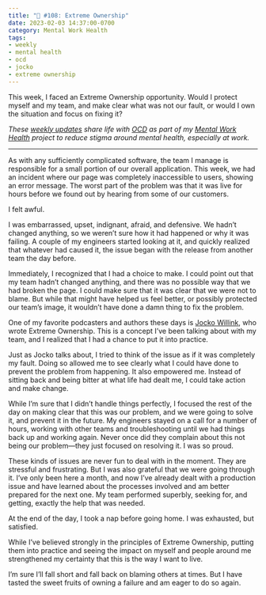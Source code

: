 ```yaml
---
title: "🧠 #108: Extreme Ownership"
date: 2023-02-03 14:37:00-0700
category: Mental Work Health
tags:
- weekly
- mental health
- ocd
- jocko
- extreme ownership
---
```


This week, I faced an Extreme Ownership opportunity. Would I protect myself and my team, and make clear what was not our fault, or would I own the situation and focus on fixing it?

_These [weekly updates](https://bennorris.com/tags/weekly-update/) share life with [OCD](https://bennorris.com/tags/ocd/) as part of my [Mental Work Health](https://bennorris.com/mental-work-health/) project to reduce stigma around mental health, especially at work._

***

As with any sufficiently complicated software, the team I manage is responsible for a small portion of our overall application. This week, we had an incident where our page was completely inaccessible to users, showing an error message. The worst part of the problem was that it was live for hours before we found out by hearing from some of our customers.

I felt awful.

I was embarrassed, upset, indignant, afraid, and defensive. We hadn’t changed anything, so we weren’t sure how it had happened or why it was failing. A couple of my engineers started looking at it, and quickly realized that whatever had caused it, the issue began with the release from another team the day before.

Immediately, I recognized that I had a choice to make. I could point out that my team hadn’t changed anything, and there was no possible way that we had broken the page. I could make sure that it was clear that we were not to blame. But while that might have helped us feel better, or possibly protected our team’s image, it wouldn’t have done a damn thing to fix the problem.

One of my favorite podcasters and authors these days is [Jocko Willink](https://bennorris.com/tags/jocko), who wrote Extreme Ownership. This is a concept I’ve been talking about with my team, and I realized that I had a chance to put it into practice.

Just as Jocko talks about, I tried to think of the issue as if it was completely my fault. Doing so allowed me to see clearly what I could have done to prevent the problem from happening. It also empowered me. Instead of sitting back and being bitter at what life had dealt me, I could take action and make change.

While I’m sure that I didn’t handle things perfectly, I focused the rest of the day on making clear that this was our problem, and we were going to solve it, and prevent it in the future. My engineers stayed on a call for a number of hours, working with other teams and troubleshooting until we had things back up and working again. Never once did they complain about this not being our problem—they just focused on resolving it. I was so proud.

These kinds of issues are never fun to deal with in the moment. They are stressful and frustrating. But I was also grateful that we were going through it. I’ve only been here a month, and now I’ve already dealt with a production issue and have learned about the processes involved and am better prepared for the next one. My team performed superbly, seeking for, and getting, exactly the help that was needed.

At the end of the day, I took a nap before going home. I was exhausted, but satisfied.

While I’ve believed strongly in the principles of Extreme Ownership, putting them into practice and seeing the impact on myself and people around me strengthened my certainty that this is the way I want to live.

I’m sure I’ll fall short and fall back on blaming others at times. But I have tasted the sweet fruits of owning a failure and am eager to do so again.



